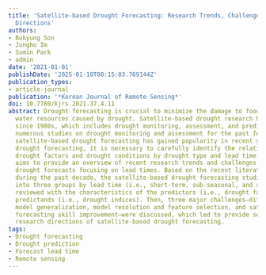 ```yaml
---
title: 'Satellite-based Drought Forecasting: Research Trends, Challenges, and Future
  Directions'
authors:
- Bokyung Son
- Jungho Im
- Sumin Park
- admin
date: '2021-01-01'
publishDate: '2025-01-10T08:15:03.769144Z'
publication_types:
- article-journal
publication: '*Korean Journal of Remote Sensing*'
doi: 10.7780/kjrs.2021.37.4.11
abstract: Drought forecasting is crucial to minimize the damage to food security and
  water resources caused by drought. Satellite-based drought research has been conducted
  since 1980s, which includes drought monitoring, assessment, and prediction. Unlike
  numerous studies on drought monitoring and assessment for the past few decades,
  satellite-based drought forecasting has gained popularity in recent years. For successful
  drought forecasting, it is necessary to carefully identify the relationships between
  drought factors and drought conditions by drought type and lead time. This paper
  aims to provide an overview of recent research trends and challenges for satellite-based
  drought forecasts focusing on lead times. Based on the recent literature survey
  during the past decade, the satellite-based drought forecasting studies were divided
  into three groups by lead time (i.e., short-term, sub-seasonal, and seasonal) and
  reviewed with the characteristics of the predictors (i.e., drought factors) and
  predictands (i.e., drought indices). Then, three major challenges–difficulty in
  model generalization, model resolution and feature selection, and saturation of
  forecasting skill improvement–were discussed, which led to provide several future
  research directions of satellite-based drought forecasting.
tags:
- Drought forecasting
- Drought prediction
- Forecast lead time
- Remote sensing
---
```

